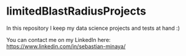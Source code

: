 # limitedBlastRadiusProjects
In this repository I keep my data science projects and tests at hand :)

You can contact me on my LinkedIn here: https://www.linkedin.com/in/sebastian-minaya/
